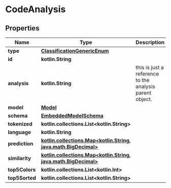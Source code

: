 
# CodeAnalysis

## Properties
Name | Type | Description | Notes
------------ | ------------- | ------------- | -------------
**type** | [**ClassificationGenericEnum**](ClassificationGenericEnum) |  | 
**id** | **kotlin.String** |  | 
**analysis** | **kotlin.String** | this is just a reference to the analysis parent object. | 
**model** | [**Model**](Model) |  | 
**schema** | [**EmbeddedModelSchema**](EmbeddedModelSchema) |  |  [optional]
**tokenized** | **kotlin.collections.List&lt;kotlin.String&gt;** |  |  [optional]
**language** | **kotlin.String** |  |  [optional]
**prediction** | [**kotlin.collections.Map&lt;kotlin.String, java.math.BigDecimal&gt;**](java.math.BigDecimal) |  |  [optional]
**similarity** | [**kotlin.collections.Map&lt;kotlin.String, java.math.BigDecimal&gt;**](java.math.BigDecimal) |  |  [optional]
**top5Colors** | **kotlin.collections.List&lt;kotlin.Int&gt;** |  |  [optional]
**top5Sorted** | **kotlin.collections.List&lt;kotlin.String&gt;** |  |  [optional]



